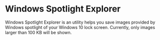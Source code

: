 # Windows Spotlight Explorer

Windows Spotlight Explorer is an utility helps you save images provided by Windows spotlight of your Windows 10 lock screen.
Currently, only images larger than 100 KB will be shown.

